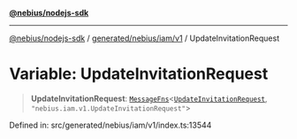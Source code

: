 [**@nebius/nodejs-sdk**](../../../../../README.md)

---

[@nebius/nodejs-sdk](../../../../../README.md) / [generated/nebius/iam/v1](../README.md) / UpdateInvitationRequest

# Variable: UpdateInvitationRequest

> **UpdateInvitationRequest**: [`MessageFns`](../../../../../runtime/protos/core/interfaces/MessageFns.md)\<[`UpdateInvitationRequest`](../interfaces/UpdateInvitationRequest.md), `"nebius.iam.v1.UpdateInvitationRequest"`\>

Defined in: src/generated/nebius/iam/v1/index.ts:13544
